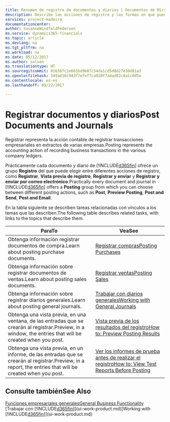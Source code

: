 ```yaml
---
title: Resumen de registro de documentos y diarios | Documentos de Microsoft
description: Describe las acciones de registro y las formas en que puede enviar documentos y diarios.
services: project-madeira
documentationcenter: 
author: SusanneWindfeldPedersen
ms.service: dynamics365-financials
ms.topic: article
ms.devlang: na
ms.tgt_pltfrm: na
ms.workload: na
ms.date: 05/12/2017
ms.author: solsen
ms.translationtype: HT
ms.sourcegitcommit: 81636fc2e661bd9b07c54da1cd5d0d27e30d01a2
ms.openlocfilehash: 349ad16c943f7efef7ca920f7adad82c8a1c0d5e
ms.contentlocale: es-es
ms.lasthandoff: 09/22/2017

---
```

# <a name="post-documents-and-journals"></a><span data-ttu-id="d6d9d-103">Registrar documentos y diarios</span><span class="sxs-lookup"><span data-stu-id="d6d9d-103">Post Documents and Journals</span></span>
<span data-ttu-id="d6d9d-104">Registrar representa la acción contable de registrar transacciones empresariales en extractos de varias empresas.</span><span class="sxs-lookup"><span data-stu-id="d6d9d-104">Posting represents the accounting action of recording business transactions in the various company ledgers.</span></span>

<span data-ttu-id="d6d9d-105">Prácticamente cada documento y diario de [!INCLUDE[d365fin](includes/d365fin_md.md)] ofrece un grupo **Registro** del que puede elegir entre diferentes acciones de registro, como **Registrar**, **Vista previa de registro**, **Registrar y enviar** y **Registrar y enviar por correo electrónico**.</span><span class="sxs-lookup"><span data-stu-id="d6d9d-105">Practically every document and journal in [!INCLUDE[d365fin](includes/d365fin_md.md)] offers a **Posting** group from which you can choose between different posting actions, such as **Post**, **Preview Posting**, **Post and Send**, **Post and Email**.</span></span>

<span data-ttu-id="d6d9d-106">En la tabla siguiente se describen tareas relacionadas con vínculos a los temas que las describen.</span><span class="sxs-lookup"><span data-stu-id="d6d9d-106">The following table describes related tasks, with links to the topics that describe them.</span></span>

| <span data-ttu-id="d6d9d-107">Para</span><span class="sxs-lookup"><span data-stu-id="d6d9d-107">To</span></span> | <span data-ttu-id="d6d9d-108">Vea</span><span class="sxs-lookup"><span data-stu-id="d6d9d-108">See</span></span> |
| --- | --- |
| <span data-ttu-id="d6d9d-109">Obtenga información registrar documentos de compra.</span><span class="sxs-lookup"><span data-stu-id="d6d9d-109">Learn about posting purchase documents.</span></span> |[<span data-ttu-id="d6d9d-110">Registrar compras</span><span class="sxs-lookup"><span data-stu-id="d6d9d-110">Posting Purchases</span></span>](ui-post-purchases.md) |
| <span data-ttu-id="d6d9d-111">Obtenga información sobre registrar documentos de ventas.</span><span class="sxs-lookup"><span data-stu-id="d6d9d-111">Learn about posting sales documents.</span></span> |[<span data-ttu-id="d6d9d-112">Registrar ventas</span><span class="sxs-lookup"><span data-stu-id="d6d9d-112">Posting Sales</span></span>](ui-post-sales.md) |
| <span data-ttu-id="d6d9d-113">Obtenga información sobre registrar diarios generales.</span><span class="sxs-lookup"><span data-stu-id="d6d9d-113">Learn about posting general journals.</span></span> |[<span data-ttu-id="d6d9d-114">Trabajar con diarios generales</span><span class="sxs-lookup"><span data-stu-id="d6d9d-114">Working with General Journals</span></span>](ui-work-general-journals.md) |
| <span data-ttu-id="d6d9d-115">Obtenga una vista previa, en una ventana, de las entradas que se crearán al registrar.</span><span class="sxs-lookup"><span data-stu-id="d6d9d-115">Preview, in a window, the entries that will be created when you post.</span></span> |[<span data-ttu-id="d6d9d-116">Vista previa de los resultados del registro</span><span class="sxs-lookup"><span data-stu-id="d6d9d-116">How to: Preview Posting Results</span></span>](ui-how-preview-post-results.md) |
| <span data-ttu-id="d6d9d-117">Obtenga una vista previa, en un informe, de las entradas que se crearán al registrar.</span><span class="sxs-lookup"><span data-stu-id="d6d9d-117">Preview, in a report, the entries that will be created when you post.</span></span> |[<span data-ttu-id="d6d9d-118">Ver los informes de prueba antes de realizar el registro</span><span class="sxs-lookup"><span data-stu-id="d6d9d-118">How to: View Test Reports Before Posting</span></span>](ui-how-view-test-reports-posting.md) |

## <a name="see-also"></a><span data-ttu-id="d6d9d-119">Consulte también</span><span class="sxs-lookup"><span data-stu-id="d6d9d-119">See Also</span></span>
[<span data-ttu-id="d6d9d-120">Funciones empresariales generales</span><span class="sxs-lookup"><span data-stu-id="d6d9d-120">General Business Functionality</span></span>](ui-across-business-areas.md)  
<span data-ttu-id="d6d9d-121">[Trabajar con [!INCLUDE[d365fin](includes/d365fin_md.md)]](ui-work-product.md)</span><span class="sxs-lookup"><span data-stu-id="d6d9d-121">[Working with [!INCLUDE[d365fin](includes/d365fin_md.md)]](ui-work-product.md)</span></span>


